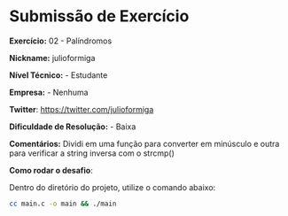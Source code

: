 # Submissão de Exercício

**Exercício:** 02 - Palíndromos

**Nickname:** julioformiga

**Nível Técnico:** - Estudante

**Empresa:** - Nenhuma

**Twitter**: https://twitter.com/julioformiga

**Dificuldade de Resolução:** - Baixa

**Comentários:**
Dividi em uma função para converter em minúsculo e outra para verificar a string inversa com o strcmp()

**Como rodar o desafio**:

Dentro do diretório do projeto, utilize o comando abaixo:
```bash
cc main.c -o main && ./main
```
